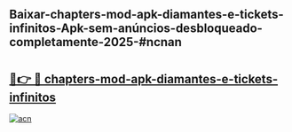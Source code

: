## Baixar-chapters-mod-apk-diamantes-e-tickets-infinitos-Apk-sem-anúncios-desbloqueado-completamente-2025-#ncnan

# <h2><a href="https://ainizakaria.my?title=chapters-mod-apk-diamantes-e-tickets-infinitos&ref=20M">🔗👉 🔴 chapters-mod-apk-diamantes-e-tickets-infinitos</a></h2>

[![acn](https://github.com/user-attachments/assets/0f9c940e-d8b0-45ae-aac7-cd30a18b3e1c)](https://ainizakaria.my?title=chapters-mod-apk-diamantes-e-tickets-infinitos&ref=20M)

